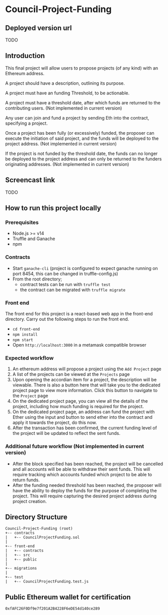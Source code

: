 # Council-Project-Funding

## Deployed version url

TODO

## Introduction

This final project will allow users to propose projects (of any kind) with an Ethereum address.

A project should have a description, outlining its purpose.

A project must have an funding Threshold, to be actionable. 

A project must have a threshold date, after which funds are returned to the contributing users. (Not implemented in current version)

Any user can join and fund a project by sending Eth into the contract, specifying a project.

Once a project has been fully (or excessively) funded, the proposer can execute the initiation of said project, and the funds will be deployed to the project address. (Not implemented in current version)

If the project is not funded by the threshold date, the funds can no longer be deployed to the project address and can only be returned to the funders originating addresses. (Not implemented in current version)

## Screencast link

TODO

## How to run this project locally

### Prerequisites

* Node.js >= v14
* Truffle and Ganache
* npm

### Contracts

* Start `ganache-cli` (project is configured to expect ganache running on port 8454, this can be changed in truffle-config.js)
* From the root directory;
  * contract tests can be run with `truffle test`
  * the contract can be migrated with `truffle migrate`

### Front end

The front end for this project is a react-based web app in the front-end directory.
Carry out the following steps to run the front end.

* `cd front-end`
* `npm install`
* `npm start`
* Open `http://localhost:3000` in a metamask compatible browser

### Expected workflow

1. An ethereum address will propose a project using the `Add Project` page
2. A list of the projects can be viewed at the `Projects` page
3. Upon opening the accordian item for a project, the description will be viewable. There is also a button here that will take you to the dedicated project page to view more information. Click this button to navigate to the `Project` page
4. On the dedicated project page, you can view all the details of the project, including how much funding is required for the project.
5. On the dedicated project page, an address can fund the project with Ether using the input and button to send ether into the contract and apply it towards the project, do this now.
6. After the transaction has been confirmed, the current funding level of the project will be updated to reflect the sent funds.

### Additional future workflow (Not implemented in current version)

* After the block specified has been reached, the project will be cancelled and all accounts will be able to withdraw their sent funds. This will require tracking which accounts funded which project to be able to return funds.
* After the funding needed threshold has been reached, the proposer will have the ability to deploy the funds for the purpose of completing the project. This will require capturing the desired project address during project creation.

## Directory Structure

```
Council-Project-Funding (root)
+-- contracts
|   +-- CouncilProjectFunding.sol
|
+-- front-end
|   +-- contracts
|   +-- src
|   +-- public
|
+-- migrations
|
+-- test
|   +-- CouncilProjectFunding.test.js    
```

## Public Ethereum wallet for certification

`0xfAFC26F0Df9e7f201A2B4228F6eDE54d140ce289`